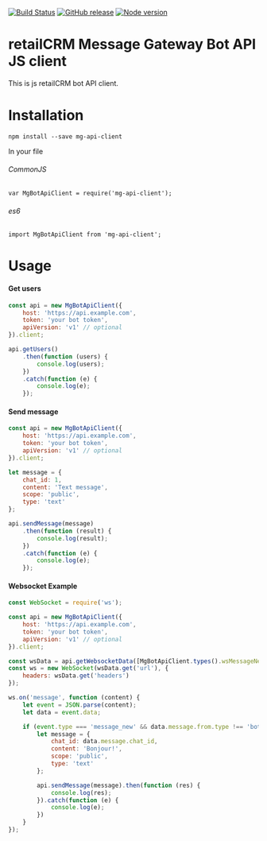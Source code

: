 [![Build Status](https://img.shields.io/travis/retailcrm/mg-bot-api-client-js/master.svg?logo=travis&style=flat-square)](https://travis-ci.org/retailcrm/mg-bot-api-client-js)
[![GitHub release](https://img.shields.io/github/release/retailcrm/mg-bot-api-client-js.svg?style=flat-square)](https://github.com/retailcrm/mg-bot-api-client-js/releases)
[![Node version](https://img.shields.io/node/v/mg-api-client.svg?style=flat-square)](https://www.npmjs.com/package/mg-api-client)


# retailCRM Message Gateway Bot API JS client

This is js retailCRM bot API client.

# Installation
```
npm install --save mg-api-client
```
In your file

###### CommonJS
```
var MgBotApiClient = require('mg-api-client');
```
###### es6
```
import MgBotApiClient from 'mg-api-client';
```

# Usage
#### Get users
```javascript
const api = new MgBotApiClient({
    host: 'https://api.example.com',
    token: 'your bot token',
    apiVersion: 'v1' // optional
}).client;

api.getUsers()
    .then(function (users) {
        console.log(users);
    })
    .catch(function (e) {
        console.log(e);
    });
```

#### Send message
```javascript
const api = new MgBotApiClient({
    host: 'https://api.example.com',
    token: 'your bot token',
    apiVersion: 'v1' // optional
}).client;

let message = {
    chat_id: 1,
    content: 'Text message',
    scope: 'public',
    type: 'text'
};

api.sendMessage(message)
    .then(function (result) {
        console.log(result);
    })
    .catch(function (e) {
        console.log(e);
    });
```
#### Websocket Example
```javascript
const WebSocket = require('ws');

const api = new MgBotApiClient({
    host: 'https://api.example.com',
    token: 'your bot token',
    apiVersion: 'v1' // optional
}).client;

const wsData = api.getWebsocketData([MgBotApiClient.types().wsMessageNew]);
const ws = new WebSocket(wsData.get('url'), {
    headers: wsData.get('headers')
});

ws.on('message', function (content) {
    let event = JSON.parse(content);
    let data = event.data;

    if (event.type === 'message_new' && data.message.from.type !== 'bot') {
        let message = {
            chat_id: data.message.chat_id,
            content: 'Bonjour!',
            scope: 'public',
            type: 'text'
        };

        api.sendMessage(message).then(function (res) {
            console.log(res);
        }).catch(function (e) {
            console.log(e);
        })
    }
});
```
